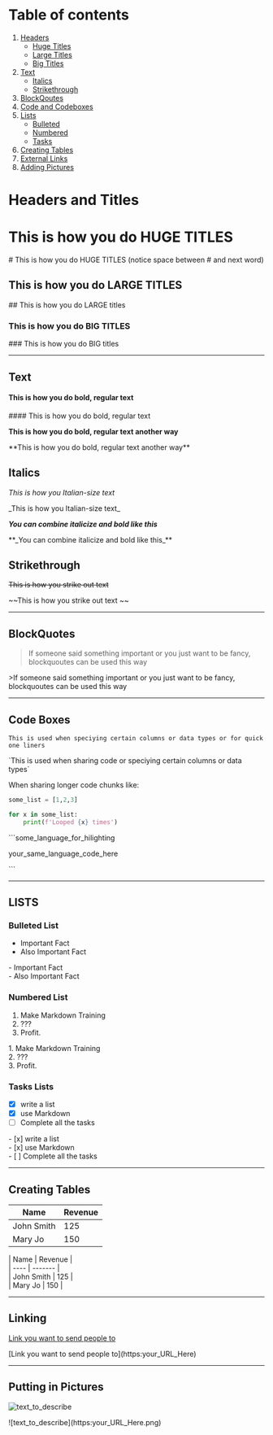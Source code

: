 # Table of contents
1. [Headers](#headers) 
    - [Huge Titles](#huge)  
    - [Large Titles](#large) 
    - [Big Titles](#big)
2. [Text](#text)
    - [Italics](#italics)
    - [Strikethrough](#strike)
3. [BlockQoutes](#blocks)  
4. [Code and Codeboxes](#code)
5. [Lists](#lists)
    - [Bulleted](#bullets)
    - [Numbered](#numbered)
    - [Tasks](#tasks)
6. [Creating Tables](#tables)
7. [External Links](#links)
8. [Adding Pictures](#pictures)
    

# Headers and Titles<a name="headers">

# This is how you do HUGE TITLES<a name="huge">
\# This is how you do HUGE TITLES (notice space between # and next word)



## This is how you do LARGE TITLES<a name="large">
\## This is how you do LARGE titles



### This is how you do BIG TITLES<a name="big">
\### This is how you do BIG titles

---

## Text<a name="text">
#### This is how you do bold, regular text<a name="bold">
\#### This is how you do bold, regular text
    

**This is how you do bold, regular text another way**
    
\*\*This is how you do bold, regular text another way\*\*  


## Italics <a name="italics">
_This is how you Italian-size text_

\_This is how you Italian-size text\_


**_You can combine italicize and bold like this_**

\*\*\_You can combine italicize and bold like this\_\*\*


## Strikethrough<a name="strike">
~~This is how you strike out text~~

\~\~This is how you strike out text \~\~

---

## BlockQuotes<a name="blocks">

>If someone said something important or you just want to be fancy, blockquoutes can be used this way

\>If someone said something important or you just want to be fancy, blockquoutes can be used this way

---

## Code Boxes<a name="code">
`This is used when speciying certain columns or data types or for quick one liners`

\`This is used when sharing code or speciying certain columns or data types\`


When sharing longer code chunks like:
```python
some_list = [1,2,3]

for x in some_list:
    print(f'Looped {x} times')
```
\`\`\`some_language_for_hilighting

your_same_language_code_here


\`\`\`


---

## LISTS<a name="list">
### Bulleted List<a name="bullets">
- Important Fact
- Also Important Fact

\- Important Fact<br> <!--: # (for those clicking in the text box The "br" is here to make it look pretty without Markdown. Side note, this is how you comment Markdown. But you probably shouldn't be commenting markdown...)-->
\- Also Important Fact

### Numbered List<a name="numbered">
1. Make Markdown Training
2. ???
3. Profit.

1\. Make Markdown Training<br>
2\. ???<br>
3\. Profit.<br>

### Tasks Lists<a name="tasks">
- [x] write a list
- [x]  use Markdown
- [ ] Complete all the tasks 

\- \[x] write a list<br>
\- \[x]  use Markdown<br>
\- \[ ] Complete all the tasks <br>

---

## Creating Tables<a name="tables">

| Name | Revenue |
| ---- | ------- |
| John Smith | 125 |
| Mary Jo | 150 |

\| Name \| Revenue \|<br>
\| \-\-\-\- \| \-\-\-\-\-\-\- \|<br>
\| John Smith \| 125 \|<br>
\| Mary Jo \| 150 \|<br>

---

## Linking<a name="links">

[Link you want to send people to](https://www.youtube.com/watch?v=oHg5SJYRHA0)

\[Link you want to send people to](https:your_URL_Here)

---

## Putting in Pictures<a name="pictures">

![text_to_describe](https://cdn.ramseysolutions.net/media/3_way_universal/main_homepage/images/2015/dr-logo-name.svg)

\!\[text_to_describe](https:your_URL_Here.png)
